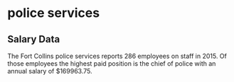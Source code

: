 police services
================

Salary Data
-----------

The Fort Collins police services reports 286 employees on staff in 2015. Of those employees the highest paid position is the chief of police with an annual salary of $169963.75.
